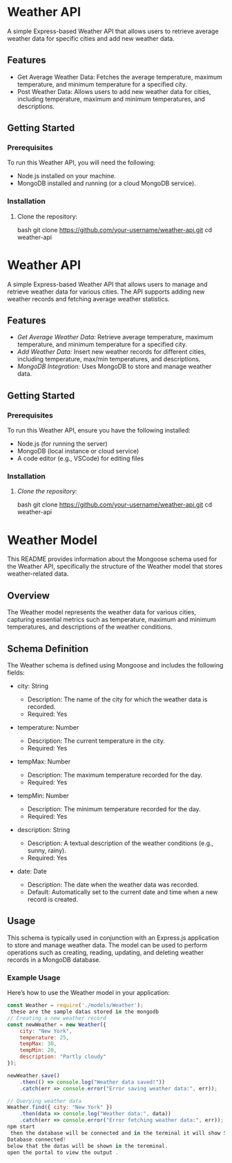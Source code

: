 # Weather API

A simple Express-based Weather API that allows users to retrieve average weather data for specific cities and add new weather data.

## Features

- Get Average Weather Data: Fetches the average temperature, maximum temperature, and minimum temperature for a specified city.
- Post Weather Data: Allows users to add new weather data for cities, including temperature, maximum and minimum temperatures, and descriptions.

## Getting Started

### Prerequisites

To run this Weather API, you will need the following:

- Node.js installed on your machine.
- MongoDB installed and running (or a cloud MongoDB service).

### Installation

1. Clone the repository:

   bash
   git clone https://github.com/your-username/weather-api.git
   cd weather-api

# Weather API

A simple Express-based Weather API that allows users to manage and retrieve weather data for various cities. The API supports adding new weather records and fetching average weather statistics.

## Features

- *Get Average Weather Data:* Retrieve average temperature, maximum temperature, and minimum temperature for a specified city.
- *Add Weather Data:* Insert new weather records for different cities, including temperature, max/min temperatures, and descriptions.
- *MongoDB Integration:* Uses MongoDB to store and manage weather data.

## Getting Started

### Prerequisites

To run this Weather API, ensure you have the following installed:

- Node.js (for running the server)
- MongoDB (local instance or cloud service)
- A code editor (e.g., VSCode) for editing files

### Installation

1. *Clone the repository:*

   bash
   git clone https://github.com/your-username/weather-api.git
   cd weather-api

# Weather Model

This README provides information about the Mongoose schema used for the Weather API, specifically the structure of the Weather model that stores weather-related data.

## Overview

The Weather model represents the weather data for various cities, capturing essential metrics such as temperature, maximum and minimum temperatures, and descriptions of the weather conditions.

## Schema Definition

The Weather schema is defined using Mongoose and includes the following fields:

- city: String
  - Description: The name of the city for which the weather data is recorded.
  - Required: Yes

- temperature: Number
  - Description: The current temperature in the city.
  - Required: Yes

- tempMax: Number
  - Description: The maximum temperature recorded for the day.
  - Required: Yes

- tempMin: Number
  - Description: The minimum temperature recorded for the day.
  - Required: Yes

- description: String
  - Description: A textual description of the weather conditions (e.g., sunny, rainy).
  - Required: Yes

- date: Date
  - Description: The date when the weather data was recorded.
  - Default: Automatically set to the current date and time when a new record is created.

## Usage

This schema is typically used in conjunction with an Express.js application to store and manage weather data. The model can be used to perform operations such as creating, reading, updating, and deleting weather records in a MongoDB database.

### Example Usage

Here’s how to use the Weather model in your application:

```javascript
const Weather = require('./models/Weather');
 these are the sample datas stored in the mongodb
// Creating a new weather record
const newWeather = new Weather({
    city: "New York",
    temperature: 25,
    tempMax: 30,
    tempMin: 20,
    description: "Partly cloudy"
});

newWeather.save()
    .then(() => console.log("Weather data saved!"))
    .catch(err => console.error("Error saving weather data:", err));

// Querying weather data
Weather.find({ city: "New York" })
    .then(data => console.log("Weather data:", data))
    .catch(err => console.error("Error fetching weather data:", err));
npm start
 then the database will be connected and in the terminal it will show Server running on port 8084
Database connected!
below that the datas will be shown in the tereminal.
open the portal to view the output .